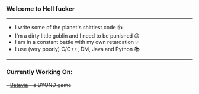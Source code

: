 ### Welcome to Hell fucker
***
- I write some of the planet's shittiest code 👍
- I'm a dirty little goblin and I need to be punished 😉
- I am in a constant battle with my own retardation 💡
- I use (very poorly) C/C++, DM, Java and Python 📚
***
### Currently Working On:
~~- <a href="https://github.com/The-Brightest-Star/Batavia" target="_blank">Batavia</a> - a BYOND game~~
